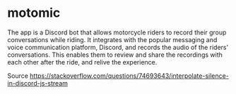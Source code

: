 # motomic

The app is a Discord bot that allows motorcycle riders to record their group conversations while riding. It integrates with the popular messaging and voice communication platform, Discord, and records the audio of the riders' conversations. This enables them to review and share the recordings with each other after the ride, and relive the experience.


Source
https://stackoverflow.com/questions/74693643/interpolate-silence-in-discord-js-stream
